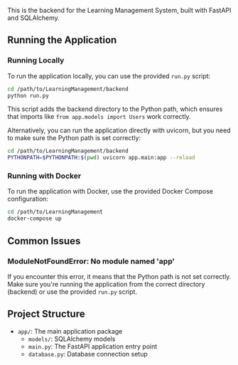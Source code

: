 
This is the backend for the Learning Management System, built with FastAPI and SQLAlchemy.

## Running the Application

### Running Locally

To run the application locally, you can use the provided `run.py` script:

```bash
cd /path/to/LearningManagement/backend
python run.py
```

This script adds the backend directory to the Python path, which ensures that imports like `from app.models import Users` work correctly.

Alternatively, you can run the application directly with uvicorn, but you need to make sure the Python path is set correctly:

```bash
cd /path/to/LearningManagement/backend
PYTHONPATH=$PYTHONPATH:$(pwd) uvicorn app.main:app --reload
```

### Running with Docker

To run the application with Docker, use the provided Docker Compose configuration:

```bash
cd /path/to/LearningManagement
docker-compose up
```

## Common Issues

### ModuleNotFoundError: No module named 'app'

If you encounter this error, it means that the Python path is not set correctly. Make sure you're running the application from the correct directory (backend) or use the provided `run.py` script.

## Project Structure

- `app/`: The main application package
  - `models/`: SQLAlchemy models
  - `main.py`: The FastAPI application entry point
  - `database.py`: Database connection setup